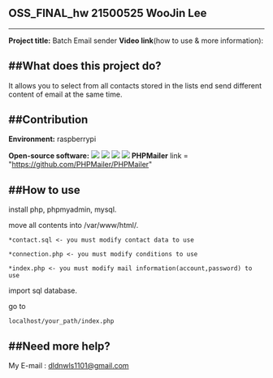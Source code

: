 ## OSS_FINAL_hw 21500525 WooJin Lee 
------------------------------------------
__Project title:__ Batch Email sender
__Video link__(how to use & more information): 

##What does this project do?
------------------------------------------
It allows you to select from all contacts stored in the lists end send different content of email at the same time.

##Contribution 
------------------------------------------
__Environment:__ raspberrypi 

__Open-source software:__ <img src="https://img.shields.io/badge/Apache-D22128?style=for-the-badge&logo=Apache&logoColor=white"> <img src="https://img.shields.io/badge/MySQL-4479A1?style=for-the-badge&logo=MySQL&logoColor=white"> <img src="https://img.shields.io/badge/PHP-777BB4?style=for-the-badge&logo=PHP&logoColor=white"> <img src="https://img.shields.io/badge/phpMyAdmin-6C78AF?style=for-the-badge&logo=phpMyAdmin&logoColor=white"> __PHPMailer__ link = "https://github.com/PHPMailer/PHPMailer"
  
##How to use
------------------------------------------
  install php, phpmyadmin, mysql.
  
  move all contents into  /var/www/html/. 
  
    *contact.sql <- you must modify contact data to use
  
    *connection.php <- you must modify conditions to use
  
    *index.php <- you must modify mail information(account,password) to use
  
  import sql database.
  
  go to 
  
    localhost/your_path/index.php
  

##Need more help?
------------------------------------------

My E-mail : dldnwls1101@gmail.com 
